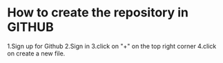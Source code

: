 # How to create the repository in GITHUB

1.Sign up for Github
2.Sign in
3.click on "+" on the top right corner
4.click on create a new file.
